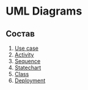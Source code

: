 # UML Diagrams
## Состав

1. [Use case](https://github.com/FakeAccountQWE/trtpo2/tree/master/diagrams/Use%20case)
2. [Activity](https://github.com/FakeAccountQWE/trtpo2/tree/master/diagrams/Activity)
3. [Sequence](https://github.com/FakeAccountQWE/trtpo2/tree/master/diagrams/Sequence)
4. [Statechart]()
5. [Class]()
6. [Deployment]()
